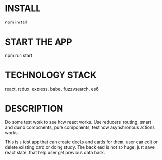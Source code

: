 # INSTALL

npm install

# START THE APP

npm run start

# TECHNOLOGY STACK

react, redux, express, babel, fuzzysearch, es6

# DESCRIPTION

Do some test work to see how react works. Use reducers, routing, smart and dumb components, pure components, test how
asynchronous actions works.

This is a test app that can create decks and cards for them, user can edit or delete existing card or doing study.
The back end is not so huge, just save react state, that help user get previous data back.



